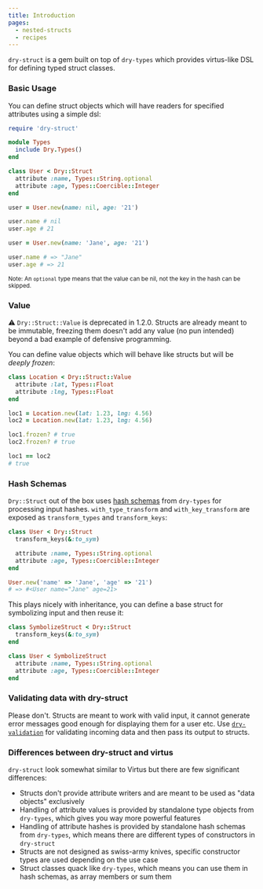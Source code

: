 ```yaml
---
title: Introduction
pages:
  - nested-structs
  - recipes
---
```


`dry-struct` is a gem built on top of `dry-types` which provides virtus-like DSL for defining typed struct classes.

### Basic Usage

You can define struct objects which will have readers for specified attributes using a simple dsl:

```ruby
require 'dry-struct'

module Types
  include Dry.Types()
end

class User < Dry::Struct
  attribute :name, Types::String.optional
  attribute :age, Types::Coercible::Integer
end

user = User.new(name: nil, age: '21')

user.name # nil
user.age # 21

user = User.new(name: 'Jane', age: '21')

user.name # => "Jane"
user.age # => 21
```

<sub>Note: An `optional` type means that the value can be nil, not the key in the hash can be skipped.</sub>

### Value

:warning: `Dry::Struct::Value` is deprecated in 1.2.0. Structs are already meant to be immutable, freezing them doesn't add any value (no pun intended) beyond a bad example of defensive programming.

You can define value objects which will behave like structs but will be _deeply frozen_:

```ruby
class Location < Dry::Struct::Value
  attribute :lat, Types::Float
  attribute :lng, Types::Float
end

loc1 = Location.new(lat: 1.23, lng: 4.56)
loc2 = Location.new(lat: 1.23, lng: 4.56)

loc1.frozen? # true
loc2.frozen? # true

loc1 == loc2
# true
```

### Hash Schemas

`Dry::Struct` out of the box uses [hash schemas](//doc/dry-types/hash-schemas) from `dry-types` for processing input hashes. `with_type_transform` and `with_key_transform` are exposed as `transform_types` and `transform_keys`:

```ruby
class User < Dry::Struct
  transform_keys(&:to_sym)

  attribute :name, Types::String.optional
  attribute :age, Types::Coercible::Integer
end

User.new('name' => 'Jane', 'age' => '21')
# => #<User name="Jane" age=21>
```

This plays nicely with inheritance, you can define a base struct for symbolizing input and then reuse it:

```ruby
class SymbolizeStruct < Dry::Struct
  transform_keys(&:to_sym)
end

class User < SymbolizeStruct
  attribute :name, Types::String.optional
  attribute :age, Types::Coercible::Integer
end
```

### Validating data with dry-struct

Please don't. Structs are meant to work with valid input, it cannot generate error messages good enough for displaying them for a user etc. Use [`dry-validation`](//doc/dry-validation) for validating incoming data and then pass its output to structs.

### Differences between dry-struct and virtus

`dry-struct` look somewhat similar to Virtus but there are few significant differences:

- Structs don't provide attribute writers and are meant to be used as "data objects" exclusively
- Handling of attribute values is provided by standalone type objects from `dry-types`, which gives you way more powerful features
- Handling of attribute hashes is provided by standalone hash schemas from `dry-types`, which means there are different types of constructors in `dry-struct`
- Structs are not designed as swiss-army knives, specific constructor types are used depending on the use case
- Struct classes quack like `dry-types`, which means you can use them in hash schemas, as array members or sum them
